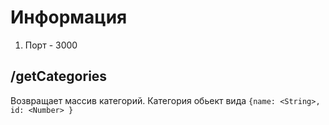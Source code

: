 # Информация
1) Порт - 3000

## /getCategories
 Возвращает массив категорий. Категория обьект вида
 `{name: <String>, id: <Number> }`